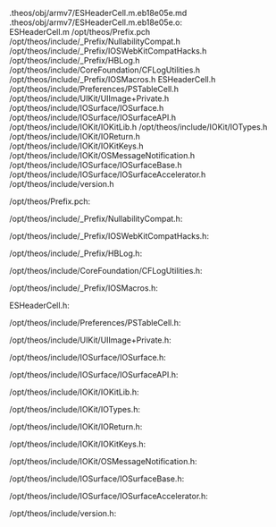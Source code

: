 .theos/obj/armv7/ESHeaderCell.m.eb18e05e.md .theos/obj/armv7/ESHeaderCell.m.eb18e05e.o: \
  ESHeaderCell.m /opt/theos/Prefix.pch \
  /opt/theos/include/_Prefix/NullabilityCompat.h \
  /opt/theos/include/_Prefix/IOSWebKitCompatHacks.h \
  /opt/theos/include/_Prefix/HBLog.h \
  /opt/theos/include/CoreFoundation/CFLogUtilities.h \
  /opt/theos/include/_Prefix/IOSMacros.h ESHeaderCell.h \
  /opt/theos/include/Preferences/PSTableCell.h \
  /opt/theos/include/UIKit/UIImage+Private.h \
  /opt/theos/include/IOSurface/IOSurface.h \
  /opt/theos/include/IOSurface/IOSurfaceAPI.h \
  /opt/theos/include/IOKit/IOKitLib.h /opt/theos/include/IOKit/IOTypes.h \
  /opt/theos/include/IOKit/IOReturn.h \
  /opt/theos/include/IOKit/IOKitKeys.h \
  /opt/theos/include/IOKit/OSMessageNotification.h \
  /opt/theos/include/IOSurface/IOSurfaceBase.h \
  /opt/theos/include/IOSurface/IOSurfaceAccelerator.h \
  /opt/theos/include/version.h

/opt/theos/Prefix.pch:

/opt/theos/include/_Prefix/NullabilityCompat.h:

/opt/theos/include/_Prefix/IOSWebKitCompatHacks.h:

/opt/theos/include/_Prefix/HBLog.h:

/opt/theos/include/CoreFoundation/CFLogUtilities.h:

/opt/theos/include/_Prefix/IOSMacros.h:

ESHeaderCell.h:

/opt/theos/include/Preferences/PSTableCell.h:

/opt/theos/include/UIKit/UIImage+Private.h:

/opt/theos/include/IOSurface/IOSurface.h:

/opt/theos/include/IOSurface/IOSurfaceAPI.h:

/opt/theos/include/IOKit/IOKitLib.h:

/opt/theos/include/IOKit/IOTypes.h:

/opt/theos/include/IOKit/IOReturn.h:

/opt/theos/include/IOKit/IOKitKeys.h:

/opt/theos/include/IOKit/OSMessageNotification.h:

/opt/theos/include/IOSurface/IOSurfaceBase.h:

/opt/theos/include/IOSurface/IOSurfaceAccelerator.h:

/opt/theos/include/version.h:
